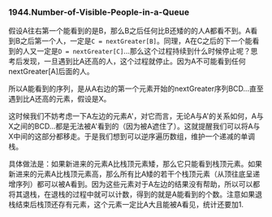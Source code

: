 ### 1944.Number-of-Visible-People-in-a-Queue

假设A往右第一个能看到的是B，那么B之后任何比B还矮的的人A都看不到。A看到B之后第一个人，一定是```C = nextGreater[B]```。同理，A在C之后的下一个能看到的人又一定是```D = nextGreater[C]```...那么这个过程持续到什么时候停止呢？思考后发现，一旦遇到比A还高的人，这个过程就停止。因为A不可能看到任何nextGreater[A]后面的人。

所以A能看到的序列，是从A右边的第一个元素开始的nextGreater序列BCD...直至遇到比A还高的元素，假设是X。

这时候我们不妨考虑一下A左边的元素A'，对它而言，无论A与A'的关系如何，A与X之间的BCD...都是无法被A'看到的（因为被A遮住了）。这就提醒我们可以将A与X中间的这部分都移走。于是我们想到可以逆序遍历数组，维护一个递减的单调栈。

具体做法是：如果新进来的元素A比栈顶元素矮，那么它只能看到栈顶元素。如果新进来的元素A比栈顶元素高，那么所有比A矮的若干个栈顶元素（从顶往底呈递增序列）都可以被A看到。因为这些元素对于A左边的结果没有帮助，所以可以都将其退栈，在退栈的过程中就可以计数，得到的就是A能看到的个数。注意如果退栈结束后栈顶还存有元素，这个元素一定比A大且能被A看见，统计还要加1.
